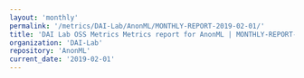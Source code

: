 ```yaml
---
layout: 'monthly'
permalink: '/metrics/DAI-Lab/AnonML/MONTHLY-REPORT-2019-02-01/'
title: 'DAI Lab OSS Metrics Metrics report for AnonML | MONTHLY-REPORT-2019-02-01'
organization: 'DAI-Lab'
repository: 'AnonML'
current_date: '2019-02-01'
---
```

